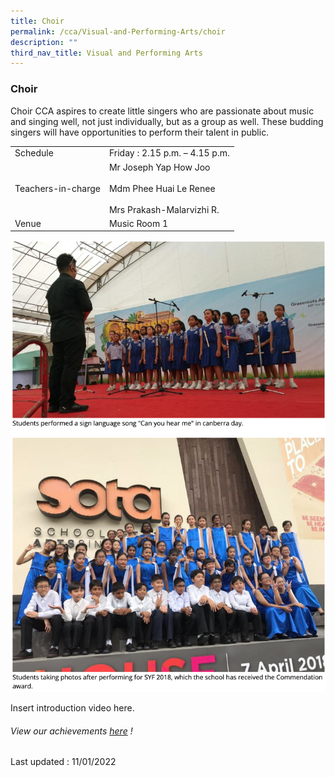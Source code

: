 ```yaml
---
title: Choir
permalink: /cca/Visual-and-Performing-Arts/choir
description: ""
third_nav_title: Visual and Performing Arts
---
```

### Choir

Choir CCA aspires to create little singers who are passionate about music and singing well, not just individually, but as a group as well. These budding singers will have opportunities to perform their talent in public.

|  |  |
|---|---|
| Schedule | Friday : 2.15 p.m. – 4.15 p.m. |
| Teachers-in-charge | Mr Joseph Yap How Joo<br><br>Mdm Phee Huai Le Renee<br><br>Mrs Prakash-Malarvizhi R.<br> |
|  Venue | Music Room 1  |

![](/images/cca10.png)

Insert introduction video here.

###### View our achievements [here](https://moe-sembawangpri-staging.netlify.app/our-students/non-academic-achievements/aesthetics) !

Last updated : 11/01/2022